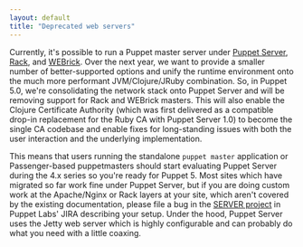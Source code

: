 ```yaml
---
layout: default
title: "Deprecated web servers"
---
```


[puppet server]: {{puppetserver}}/services_master_puppetserver.html
[rack]: ./services_master_rack.html
[webrick]: ./services_master_webrick.html
[server project]: https://tickets.puppetlabs.com/browse/server

Currently, it's possible to run a Puppet master server under [Puppet Server][], [Rack][], and [WEBrick][].  Over the next year, we want to provide a smaller number of better-supported options and unify the runtime environment onto the much more performant JVM/Clojure/JRuby combination. So, in Puppet 5.0, we're consolidating the network stack onto Puppet Server and will be removing support for Rack and WEBrick masters. This will also enable the Clojure Certificate Authority (which was first delivered as a compatible drop-in replacement for the Ruby CA with Puppet Server 1.0) to become the single CA codebase and enable fixes for long-standing issues with both the user interaction and the underlying implementation.

This means that users running the standalone `puppet master` application or Passenger-based puppetmasters should start evaluating Puppet Server during the 4.x series so you're ready for Puppet 5. Most sites which have migrated so far work fine under Puppet Server, but if you are doing custom work at the Apache/Nginx or Rack layers at your site, which aren't covered by the existing documentation, please file a bug in the [SERVER project][] in Puppet Labs' JIRA describing your setup. Under the hood, Puppet Server uses the Jetty web server which is highly configurable and can probably do what you need with a little coaxing.


